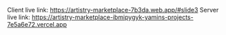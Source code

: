 Client live link: https://artistry-marketplace-7b3da.web.app/#slide3
Server live link: https://artistry-marketplace-ibmipygyk-yamins-projects-7e5a6e72.vercel.app
